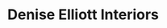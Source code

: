 ---
title: "Denise Elliott Interiors"
url: /ilkley/denise-elliott-interiors/
shop: interior decoration
---